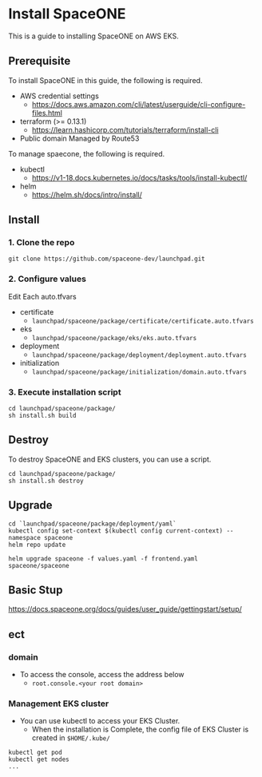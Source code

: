 # Install SpaceONE
This is a guide to installing SpaceONE on AWS EKS.

## Prerequisite
To install SpaceONE in this guide, the following is required.
- AWS credential settings
    - https://docs.aws.amazon.com/cli/latest/userguide/cli-configure-files.html
- terraform (>= 0.13.1)
    - https://learn.hashicorp.com/tutorials/terraform/install-cli
- Public domain Managed by Route53

To manage spaecone, the following is required.
- kubectl
    - https://v1-18.docs.kubernetes.io/docs/tasks/tools/install-kubectl/
- helm
    - https://helm.sh/docs/intro/install/


## Install

### 1. Clone the repo
```
git clone https://github.com/spaceone-dev/launchpad.git
```
### 2. Configure values
Edit Each auto.tfvars
- certificate
    - `launchpad/spaceone/package/certificate/certificate.auto.tfvars`
- eks
    - `launchpad/spaceone/package/eks/eks.auto.tfvars`
- deployment
    - `launchpad/spaceone/package/deployment/deployment.auto.tfvars`
- initialization
    - `launchpad/spaceone/package/initialization/domain.auto.tfvars`

### 3. Execute installation script
```
cd launchpad/spaceone/package/
sh install.sh build
```

## Destroy
To destroy SpaceONE and EKS clusters, you can use a script.
```
cd launchpad/spaceone/package/
sh install.sh destroy
``` 

## Upgrade
```
cd `launchpad/spaceone/package/deployment/yaml`
kubectl config set-context $(kubectl config current-context) --namespace spaceone
helm repo update

helm upgrade spaceone -f values.yaml -f frontend.yaml spaceone/spaceone
```

## Basic Stup
https://docs.spaceone.org/docs/guides/user_guide/gettingstart/setup/

## ect
### domain
- To access the console, access the address below
    - `root.console.<your root domain>`

### Management EKS cluster
- You can use kubectl to access your EKS Cluster.
    - When the installation is Complete, the config file of EKS Cluster is created in `$HOME/.kube/`
```
kubectl get pod
kubectl get nodes
...
```

